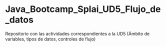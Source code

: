# Java_Bootcamp_Splai_UD5_Flujo_de_datos
Repositorio con las actividades correspondientes a la UD5 (Ámbito de variables, tipos de datos, controles de flujo)
